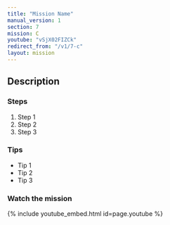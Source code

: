 ```yaml
---
title: "Mission Name"
manual_version: 1
section: 7
mission: C
youtube: "vSjX02FIZCk"
redirect_from: "/v1/7-c"
layout: mission
---
```




## Description

### Steps

1. Step 1
2. Step 2
3. Step 3

### Tips

* Tip 1
* Tip 2
* Tip 3

### Watch the mission

{% include youtube_embed.html id=page.youtube %}

